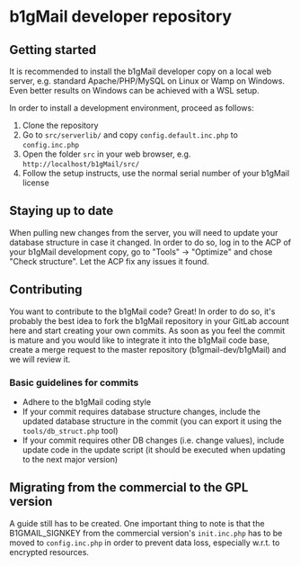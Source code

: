 # b1gMail developer repository

## Getting started
It is recommended to install the b1gMail developer copy on a local web server,
e.g. standard Apache/PHP/MySQL on Linux or Wamp on Windows. Even better results
on Windows can be achieved with a WSL setup.

In order to install a development environment, proceed as follows:
1. Clone the repository
2. Go to `src/serverlib/` and copy `config.default.inc.php` to `config.inc.php`
3. Open the folder `src` in your web browser, e.g. `http://localhost/b1gMail/src/`
4. Follow the setup instructs, use the normal serial number of your b1gMail license

## Staying up to date
When pulling new changes from the server, you will need to update your database
structure in case it changed. In order to do so, log in to the ACP of your b1gMail
development copy, go to "Tools" -> "Optimize" and chose "Check structure". Let
the ACP fix any issues it found.

## Contributing
You want to contribute to the b1gMail code? Great! In order to do so, it's
probably the best idea to fork the b1gMail repository in your GitLab account
here and start creating your own commits. As soon as you feel the commit is mature
and you would like to integrate it into the b1gMail code base, create a merge
request to the master repository (b1gmail-dev/b1gMail) and we will review it.

### Basic guidelines for commits
* Adhere to the b1gMail coding style
* If your commit requires database structure changes, include the updated database
  structure in the commit (you can export it using the `tools/db_struct.php` tool)
* If your commit requires other DB changes (i.e. change values), include update code
  in the update script (it should be executed when updating to the next major version)

## Migrating from the commercial to the GPL version
A guide still has to be created. One important thing to note is that the B1GMAIL_SIGNKEY
from the commercial version's `init.inc.php` has to be moved to `config.inc.php` in order
to prevent data loss, especially w.r.t. to encrypted resources.
